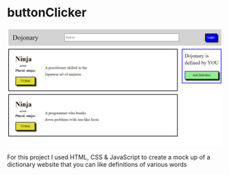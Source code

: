# buttonClicker

![buttonClicker](https://github.com/amountcastlej/buttonClicker/blob/main/buttonclicker.png)

For this project I used HTML, CSS & JavaScript to create a mock up of a dictionary website that you can like definitions of various words
